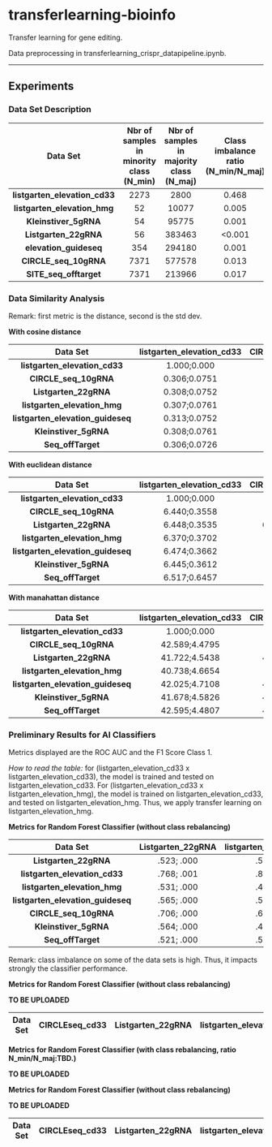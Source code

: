 # transferlearning-bioinfo

Transfer learning for gene editing.

Data preprocessing in transferlearning_crispr_datapipeline.ipynb.


------

## Experiments

### Data Set Description

| Data Set                       | **Nbr of samples in minority class (N_min)** | **Nbr of samples in majority class (N_maj)** | **Class imbalance ratio (N_min/N_maj)** |
|:---:|:---:|:---:|:---:|
|**listgarten_elevation_cd33**  |2273|2800|0.468|
|**listgarten_elevation_hmg**   |52|10077|0.005|
| **Kleinstiver_5gRNA**         |54|95775|0.001|
| **Listgarten_22gRNA**         |56|383463|<0.001|
| **elevation_guideseq**        |354|294180|0.001|
| **CIRCLE_seq_10gRNA**         |7371|577578|0.013|
| **SITE_seq_offtarget**        |7371|213966|0.017|


### Data Similarity Analysis

Remark: first metric is the distance, second is the std dev.


**With cosine distance**

| Data Set                       | **listgarten_elevation_cd33** | **CIRCLE_seq_10gRNA** | **Listgarten_22gRNA** | **listgarten_elevation_hmg** | **listgarten_elevation_guideseq** | **Kleinstiver_5gRNA** | **Seq_offTarget** |
|:---:|:---:|:---:|:---:|:---:|:---:|:---:|:---:|
|**listgarten_elevation_cd33**|1.000;0.000|0.305;0.0750|0.309;0.0749|0.307;0.0758|**0.313;0.0750**|0.308;0.0760|0.305;0.0725|
|**CIRCLE_seq_10gRNA**|0.306;0.0751|1.000;0.000|0.327;0.0682|0.311;0.0813|**0.369;0.1429**|0.333;0.0752|0.329;0.0858|
|**Listgarten_22gRNA**|0.308;0.0752|0.327;0.0685|1.000;0.000|0.311;0.0723|0.337;0.0678|**0.339;0.0743**|0.325;0.0700|
|**listgarten_elevation_hmg**|0.307;0.0761|0.311;0.0816|0.311;0.0723|1.000;0.000|**0.340;0.080**|0.324;0.0712|0.326;0.0850|
|**listgarten_elevation_guideseq**|0.313;0.0752|**0.368;0.142**|0.337;0.0677|0.340;0.0810|1.000;0.000|0.343;0.0738|0.340;0.0870|
|**Kleinstiver_5gRNA**|0.308;0.0761|0.333;0.0751|0.340;0.0745|0.324;0.0751|**0.343.0.0739**|1.000;0.000|0.336;0.0743|
|**Seq_offTarget**|0.306;0.0726|0.329;0.0849|0.325;0.0698|0.325;0.0850|**0.340;0.0867**|0.336;0.0741|1.000;0.000|


**With euclidean distance**

| Data Set                       | **listgarten_elevation_cd33** | **CIRCLE_seq_10gRNA** | **Listgarten_22gRNA** | **listgarten_elevation_hmg** | **listgarten_elevation_guideseq** | **Kleinstiver_5gRNA** | **Seq_offTarget** |
|:---:|:---:|:---:|:---:|:---:|:---:|:---:|:---:|
|**listgarten_elevation_cd33**|1.000;0.000|6.435;0.3571|6.446;0.3555|6.377;0.3682|6.473;0.3657|6.445;0.3613|**6.518;0.3479**|
|**CIRCLE_seq_10gRNA**|6.440;0.3558|1.000;0.000|6.8188;0.3558|6.8188;0.4231|6.5936;0.8479|6.774;0.3954|**6.836;0.4774**|
|**Listgarten_22gRNA**|6.448;0.3535|6.8122;0.3558|1.000;0.000|6.8418;0.3736|6.8214;0.3610|6.764;0.3912|**6.890;0.3594**|
|**listgarten_elevation_hmg**|6.370;0.3702|6.816;0.4217|**6.838;0.3734**|1.000;0.000|6.734;0.4130|6.776;0.3769|6.8191;0.455|
|**listgarten_elevation_guideseq**|6.474;0.3662|6.601;0.8409|6.822;0.3615|6.729;0.4142|1.000;0.000|6.787;0.3953|**6.849;0.4794**|
|**Kleinstiver_5gRNA**|6.445;0.3612|6.777;0.3953|6.760;0.3900|6.778;0.3755|6.785;0.3953||1.000;0.000|**6.830;0.3891**|
|**Seq_offTarget**|6.517;0.6457|6.842;0.4700|**6.890;0.3635**|6.815;0.4538|6.847;0.4891|6.825;0.3875|1.000;0.000|


**With manahattan distance**

| Data Set                       | **listgarten_elevation_cd33** | **CIRCLE_seq_10gRNA** | **Listgarten_22gRNA** | **listgarten_elevation_hmg** | **listgarten_elevation_guideseq** | **Kleinstiver_5gRNA** | **Seq_offTarget** |
|:---:|:---:|:---:|:---:|:---:|:---:|:---:|:---:|
|**listgarten_elevation_cd33**|1.000;0.000|41.6;4.5378|41.74;4.5368|40.738;4.6646|42.021;4.7192|41.684;4.5621|**42.589;4.4795**|
|**CIRCLE_seq_10gRNA**|42.589;4.4795|1.000;0.000|41.597;4.5693|46.545;4.8104|46.66;5.646|44.262;9.9444|46.1;5.2976|**47.028;6.1212**|
|**Listgarten_22gRNA**|41.722;4.5438|46.574;4.8028|1.000;0.000|46.967;5.0615|46.631;4.904|45.896;5.2119|**47.606;4.9613**|
|**listgarten_elevation_hmg**|40.738;4.6654|46.678;5.646|**46.948;5.0649**|1.000;0.000|45.453;5.5452|46.079;5.0089|46.693;6.0134|
|**listgarten_elevation_guideseq**|42.025;4.7108|44.163;9.9993|46.689;4.8987|45.44;5.5185|1.000;0.000|46.209;5.3147|**47.085;6.2768**|
|**Kleinstiver_5gRNA**|41.678;4.5826|46.052;5.2949|45.901;5.206|46.05;5.0109|46.189;5.2985|1.000;0.000|**46.762;5.2929**|
|**Seq_offTarget**|42.595;4.4807|46.972;6.1519|**47.576;4.9611**|46.659;6.0138|47.174;6.2522|46.793;5.2886|1.000;0.000|



### Preliminary Results for AI Classifiers

Metrics displayed are the ROC AUC and the F1 Score Class 1.

*How to read the table:* for (listgarten_elevation_cd33 x listgarten_elevation_cd33), the model is trained and tested on listgarten_elevation_cd33. For (listgarten_elevation_cd33 x listgarten_elevation_hmg), the model is trained on listgarten_elevation_cd33, and tested on listgarten_elevation_hmg. Thus, we apply transfer learning on listgarten_elevation_hmg. 


**Metrics for Random Forest Classifier (without class rebalancing)**


| Data Set                       | **Listgarten_22gRNA** | **listgarten_elevation_cd33** | **listgarten_elevation_hmg** | **listgarten_elevation_guideseq** | **CIRCLE_seq_10gRNA** | **Kleinstiver_5gRNA** | **Seq_offTarget** |
|:---:|:---:|:---:|:---:|:---:|:---:|:---:|:---:|
|**Listgarten_22gRNA**|.523; .000|.517; .000|.530; .000|.499; .000|.501; .000|.496; .000|.517; .000|
|**listgarten_elevation_cd33**|.768; .001|.879; .768|.626; .015|.620; .004|.753; .051|.634; .002|.707; .082|
|**listgarten_elevation_hmg**|.531; .000|.476; .000|.589; .000|.735; .000|.606; .000|.508; .036|.536; .000|
|**listgarten_elevation_guideseq**|.565; .000|.521; .000|.644; .000|.734; .000|.565; .068|.522; .000|.553; .009|
|**CIRCLE_seq_10gRNA**|.706; .000|.623; .000|.575; .000|.944; .126|.883; .449|.645; .000|.761; .177|
|**Kleinstiver_5gRNA**|.564; .000|.490; .000|.551; .000|.504; .000|.506; .000|.595; .100|.554; .000|
|**Seq_offTarget**|.521; .000|.556; .000|.552; .000|.588; .046|.658; .130|.567; .000|.894; .434|

Remark: class imbalance on some of the data sets is high. Thus, it impacts strongly the classifier performance.

**Metrics for Random Forest Classifier (without class rebalancing)**

**TO BE UPLOADED**

| Data Set                       | **CIRCLEseq_cd33** | **Listgarten_22gRNA** | **listgarten_elevation_hmg** | **listgarten_elevation_guideseq** | **CIRCLE_seq_10gRNA** | **Kleinstiver_5gRNA** | **Seq_offTarget** |
|:---:|:---:|:---:|:---:|:---:|:---:|:---:|:---:|

**Metrics for Random Forest Classifier (with class rebalancing, ratio N_min/N_maj:TBD.)**

**TO BE UPLOADED**

**Metrics for Random Forest Classifier (without class rebalancing)**

**TO BE UPLOADED**

| Data Set                       | **CIRCLEseq_cd33** | **Listgarten_22gRNA** | **listgarten_elevation_hmg** | **listgarten_elevation_guideseq** | **CIRCLE_seq_10gRNA** | **Kleinstiver_5gRNA** | **Seq_offTarget** |
|:---:|:---:|:---:|:---:|:---:|:---:|:---:|:---:|

